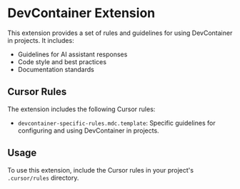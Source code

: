# DevContainer Extension

This extension provides a set of rules and guidelines for using DevContainer in projects. It includes:

- Guidelines for AI assistant responses
- Code style and best practices
- Documentation standards

## Cursor Rules

The extension includes the following Cursor rules:

- `devcontainer-specific-rules.mdc.template`: Specific guidelines for configuring and using DevContainer in projects.

## Usage

To use this extension, include the Cursor rules in your project's `.cursor/rules` directory.
